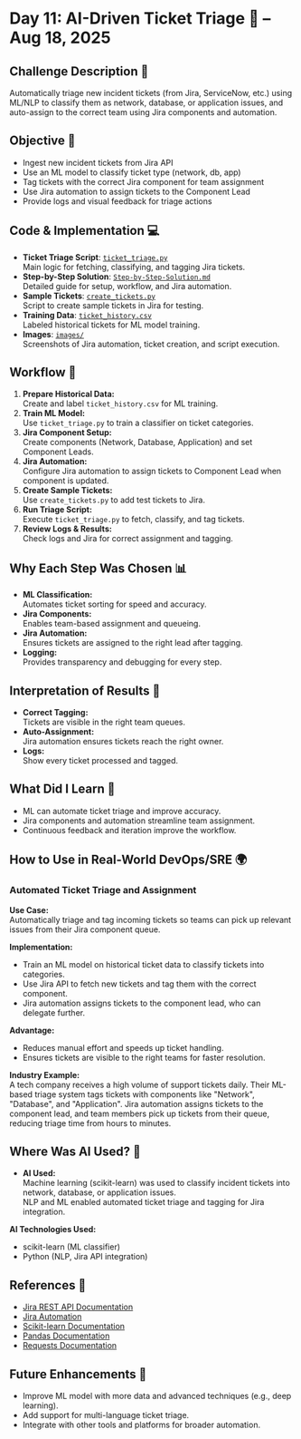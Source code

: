# Day 11: AI-Driven Ticket Triage 🚦 – Aug 18, 2025

## Challenge Description 🎯
Automatically triage new incident tickets (from Jira, ServiceNow, etc.) using ML/NLP to classify them as network, database, or application issues, and auto-assign to the correct team using Jira components and automation.

## Objective 🚀
- Ingest new incident tickets from Jira API
- Use an ML model to classify ticket type (network, db, app)
- Tag tickets with the correct Jira component for team assignment
- Use Jira automation to assign tickets to the Component Lead
- Provide logs and visual feedback for triage actions

## Code & Implementation 💻
- **Ticket Triage Script**: [`ticket_triage.py`](./ticket_triage.py)  
  Main logic for fetching, classifying, and tagging Jira tickets.
- **Step-by-Step Solution**: [`Step-by-Step-Solution.md`](./Step-by-Step-Solution.md)  
  Detailed guide for setup, workflow, and Jira automation.
- **Sample Tickets**: [`create_tickets.py`](./create_tickets.py)  
  Script to create sample tickets in Jira for testing.
- **Training Data**: [`ticket_history.csv`](./ticket_history.csv)  
  Labeled historical tickets for ML model training.
- **Images**: [`images/`](./images/)  
  Screenshots of Jira automation, ticket creation, and script execution.

## Workflow 🔄
1. **Prepare Historical Data:**  
   Create and label `ticket_history.csv` for ML training.
2. **Train ML Model:**  
   Use `ticket_triage.py` to train a classifier on ticket categories.
3. **Jira Component Setup:**  
   Create components (Network, Database, Application) and set Component Leads.
4. **Jira Automation:**  
   Configure Jira automation to assign tickets to Component Lead when component is updated.
5. **Create Sample Tickets:**  
   Use `create_tickets.py` to add test tickets to Jira.
6. **Run Triage Script:**  
   Execute `ticket_triage.py` to fetch, classify, and tag tickets.
7. **Review Logs & Results:**  
   Check logs and Jira for correct assignment and tagging.

## Why Each Step Was Chosen 📊

- **ML Classification:**  
  Automates ticket sorting for speed and accuracy.
- **Jira Components:**  
  Enables team-based assignment and queueing.
- **Jira Automation:**  
  Ensures tickets are assigned to the right lead after tagging.
- **Logging:**  
  Provides transparency and debugging for every step.

## Interpretation of Results 🧠

- **Correct Tagging:**  
  Tickets are visible in the right team queues.
- **Auto-Assignment:**  
  Jira automation ensures tickets reach the right owner.
- **Logs:**  
  Show every ticket processed and tagged.

## What Did I Learn 🧩
- ML can automate ticket triage and improve accuracy.
- Jira components and automation streamline team assignment.
- Continuous feedback and iteration improve the workflow.

## How to Use in Real-World DevOps/SRE 🌍

### Automated Ticket Triage and Assignment
**Use Case:**  
Automatically triage and tag incoming tickets so teams can pick up relevant issues from their Jira component queue.

**Implementation:**  
- Train an ML model on historical ticket data to classify tickets into categories.
- Use Jira API to fetch new tickets and tag them with the correct component.
- Jira automation assigns tickets to the component lead, who can delegate further.

**Advantage:**  
- Reduces manual effort and speeds up ticket handling.
- Ensures tickets are visible to the right teams for faster resolution.

**Industry Example:**  
A tech company receives a high volume of support tickets daily. Their ML-based triage system tags tickets with components like "Network", "Database", and "Application". Jira automation assigns tickets to the component lead, and team members pick up tickets from their queue, reducing triage time from hours to minutes.

## Where Was AI Used? 🤖

- **AI Used:**  
  Machine learning (scikit-learn) was used to classify incident tickets into network, database, or application issues.  
  NLP and ML enabled automated ticket triage and tagging for Jira integration.

**AI Technologies Used:**  
- scikit-learn (ML classifier)
- Python (NLP, Jira API integration)

## References 📖
- [Jira REST API Documentation](https://developer.atlassian.com/cloud/jira/platform/rest/v2/)
- [Jira Automation](https://support.atlassian.com/jira-software-cloud/docs/automate-your-jira-cloud-processes/)
- [Scikit-learn Documentation](https://scikit-learn.org/stable/documentation.html)
- [Pandas Documentation](https://pandas.pydata.org/docs/)
- [Requests Documentation](https://docs.python-requests.org/en/master/)

## Future Enhancements 🚀
- Improve ML model with more data and advanced techniques (e.g., deep learning).
- Add support for multi-language ticket triage.
- Integrate with other tools and platforms for broader automation.


